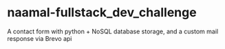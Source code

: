 # naamal-fullstack_dev_challenge
A contact form with python + NoSQL database storage, and a custom mail response via Brevo api
